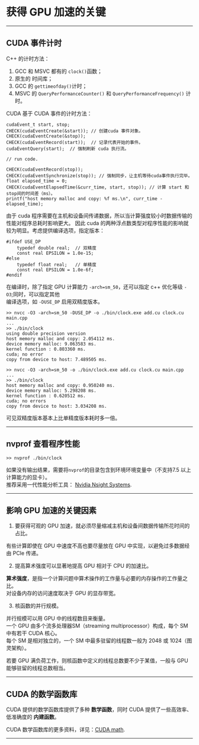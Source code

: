 # 获得 GPU 加速的关键

------ 

## CUDA 事件计时

C++ 的计时方法：

1. GCC 和 MSVC 都有的 `clock()`函数；
2. 原生的 <chrono> 时间库；
3. GCC 的 `gettimeofday()`计时；
4. MSVC 的 `QueryPerformanceCounter()` 和 `QueryPerformanceFrequency()` 计时。

CUDA 基于 CUDA 事件的计时方法：

    cudaEvent_t start, stop;
    CHECK(cudaEventCreate(&start)); // 创建cuda 事件对象。
    CHECK(cudaEventCreate(&stop));
    CHECK(cudaEventRecord(start));  // 记录代表开始的事件。
    cudaEventQuery(start);  // 强制刷新 cuda 执行流。

    // run code.

    CHECK(cudaEventRecord(stop));
    CHECK(cudaEventSynchronize(stop)); // 强制同步，让主机等待cuda事件执行完毕。
    float elapsed_time = 0;
    CHECK(cudaEventElapsedTime(&curr_time, start, stop)); // 计算 start 和stop间的时间差（ms）。
    printf("host memory malloc and copy: %f ms.\n", curr_time - elapsed_time);  

由于 cuda 程序需要在主机和设备间传递数据，所以当计算强度较小时数据传输的性能对程序总耗时影响更大。
因此 cuda 的两种浮点数类型对程序性能的影响就较为明显。考虑提供编译选项，指定版本：
    
    #ifdef USE_DP
        typedef double real;  // 双精度
        const real EPSILON = 1.0e-15;
    #else
        typedef float real;   // 单精度
        const real EPSILON = 1.0e-6f;
    #endif

在编译时，除了指定 GPU 计算能力 `-arch=sm_50`，还可以指定 c++ 优化等级 `-O3`;同时，可以指定其他  
编译选项，如 `-DUSE_DP` 启用双精度版本。

    >> nvcc -O3 -arch=sm_50 -DUSE_DP -o ./bin/clock.exe add.cu clock.cu main.cpp
    ...
    >> ./bin/clock
    using double precision version
    host memory malloc and copy: 2.054112 ms.
    device memory malloc: 9.063583 ms.
    kernel function : 0.803360 ms.
    cuda; no error
    copy from device to host: 7.489505 ms.  

    >> nvcc -O3 -arch=sm_50 -o ./bin/clock.exe add.cu clock.cu main.cpp
    ...
    >> ./bin/clock     
    host memory malloc and copy: 0.950240 ms.
    device memory malloc: 5.298208 ms.
    kernel function : 0.620512 ms.
    cuda; no errors
    copy from device to host: 3.034208 ms.

可见双精度版本基本上比单精度版本耗时多一倍。

------

## nvprof 查看程序性能

    >> nvprof ./bin/clock

如果没有输出结果，需要将`nvprof`的目录包含到环境环境变量中（不支持7.5 以上计算能力的显卡）。  
推荐采用一代性能分析工具： [Nvidia Nsight Systems](https://developer.nvidia.com/zh-cn/nsight-systems).

------

## 影响 GPU 加速的关键因素

1. 要获得可观的 GPU 加速，就必须尽量缩减主机和设备间数据传输所花时间的占比。

有些计算即使在 GPU 中速度不高也要尽量放在 GPU 中实现，以避免过多数据经由 PCIe 传递。

2. 提高算术强度可以显著地提高 GPU 相对于 CPU 的加速比。

**算术强度**，是指一个计算问题中算术操作的工作量与必要的内存操作的工作量之比。  
对设备内存的访问速度取决于 GPU 的显存带宽。

3. 核函数的并行规模。

并行规模可以用 GPU 中的线程数目来衡量。  
一个 GPU 由多个流多处理器SM（streaming multiprocessor）构成，每个 SM 中有若干 CUDA 核心。  
每个 SM 是相对独立的，一个 SM 中最多驻留的线程数一般为 2048 或 1024（图灵架构）。

若要 GPU 满负荷工作，则核函数中定义的线程总数要不少于某值，一般与 GPU 能够驻留的线程总数相当。

------

## CUDA 的数学函数库

CUDA 提供的数学函数库提供了多种 **数学函数**，同时 CUDA 提供了一些高效率、低准确度的 **内建函数**。

CUDA 数学函数库的更多资料，详见：[CUDA math](https://docs.nvidia.com/cuda/cuda-math-api/index.html).

------
